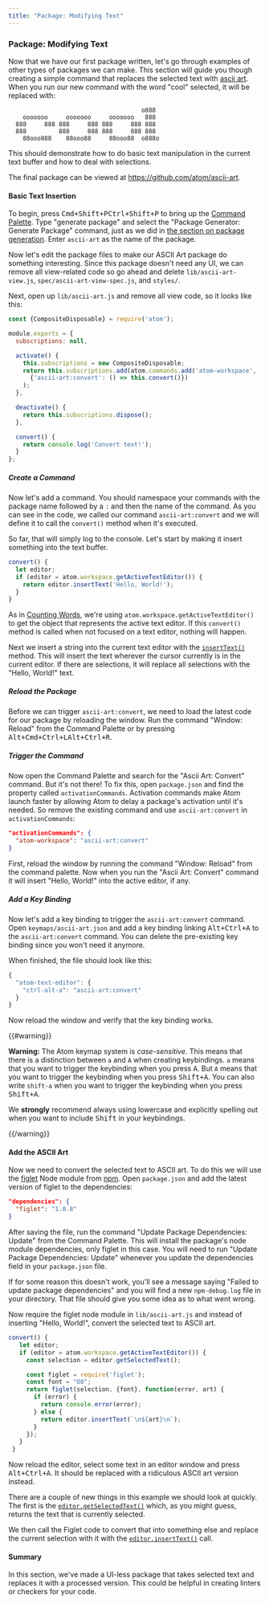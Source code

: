 ```yaml
---
title: "Package: Modifying Text"
---
```

### Package: Modifying Text

Now that we have our first package written, let's go through examples of other types of packages we can make. This section will guide you though creating a simple command that replaces the selected text with [ascii art](https://en.wikipedia.org/wiki/ASCII_art). When you run our new command with the word "cool" selected, it will be replaced with:

```
                                     o888
    ooooooo     ooooooo     ooooooo   888
  888     888 888     888 888     888 888
  888         888     888 888     888 888
    88ooo888    88ooo88     88ooo88  o888o

```

This should demonstrate how to do basic text manipulation in the current text buffer and how to deal with selections.

The final package can be viewed at https://github.com/atom/ascii-art.

#### Basic Text Insertion

To begin, press <kbd class="platform-mac">Cmd+Shift+P</kbd><kbd class="platform-windows platform-linux">Ctrl+Shift+P</kbd> to bring up the [Command Palette](https://github.com/atom/command-palette). Type "generate package" and select the "Package Generator: Generate Package" command, just as we did in [the section on package generation](/hacking-atom/sections/package-word-count/#package-generator). Enter `ascii-art` as the name of the package.

Now let's edit the package files to make our ASCII Art package do something interesting. Since this package doesn't need any UI, we can remove all view-related code so go ahead and delete `lib/ascii-art-view.js`, `spec/ascii-art-view-spec.js`, and `styles/`.

Next, open up `lib/ascii-art.js` and remove all view code, so it looks like this:

```javascript
const {CompositeDisposable} = require('atom');

module.exports = {
  subscriptions: null,

  activate() {
    this.subscriptions = new CompositeDisposable;
    return this.subscriptions.add(atom.commands.add('atom-workspace',
      {'ascii-art:convert': () => this.convert()})
    );
  },

  deactivate() {
    return this.subscriptions.dispose();
  },

  convert() {
    return console.log('Convert text!');
  }
};
```

##### Create a Command

Now let's add a command. You should namespace your commands with the package name followed by a `:` and then the name of the command. As you can see in the code, we called our command `ascii-art:convert` and we will define it to call the `convert()` method when it's executed.

So far, that will simply log to the console. Let's start by making it insert something into the text buffer.

```javascript
convert() {
  let editor;
  if (editor = atom.workspace.getActiveTextEditor()) {
    return editor.insertText('Hello, World!');
  }
}
```

As in [Counting Words](/hacking-atom/sections/package-word-count/#counting-the-words), we're using `atom.workspace.getActiveTextEditor()` to get the object that represents the active text editor. If this `convert()` method is called when not focused on a text editor, nothing will happen.

Next we insert a string into the current text editor with the [`insertText()`](https://atom.io/docs/api/latest/TextEditor#instance-insertText) method. This will insert the text wherever the cursor currently is in the current editor. If there are selections, it will replace all selections with the "Hello, World!" text.

##### Reload the Package

Before we can trigger `ascii-art:convert`, we need to load the latest code for our package by reloading the window. Run the command "Window: Reload" from the Command Palette or by pressing <kbd class="platform-mac">Alt+Cmd+Ctrl+L</kbd><kbd class="platform-windows platform-linux">Alt+Ctrl+R</kbd>.

##### Trigger the Command

Now open the Command Palette and search for the "Ascii Art: Convert" command. But it's not there! To fix this, open `package.json` and find the property called `activationCommands`. Activation commands make Atom launch faster by allowing Atom to delay a package's activation until it's needed. So remove the existing command and use `ascii-art:convert` in `activationCommands`:

```json
"activationCommands": {
  "atom-workspace": "ascii-art:convert"
}
```

First, reload the window by running the command "Window: Reload" from the command palette. Now when you run the "Ascii Art: Convert" command it will insert "Hello, World!" into the active editor, if any.

##### Add a Key Binding

Now let's add a key binding to trigger the `ascii-art:convert` command. Open `keymaps/ascii-art.json` and add a key binding linking <kbd class="platform-all">Alt+Ctrl+A</kbd> to the `ascii-art:convert` command. You can delete the pre-existing key binding since you won't need it anymore.

When finished, the file should look like this:

```javascript
{
  "atom-text-editor": {
    "ctrl-alt-a": "ascii-art:convert"
  }
}

```

Now reload the window and verify that the key binding works.

{{#warning}}

**Warning:** The Atom keymap system is *case-sensitive*. This means that there is a distinction between `a` and `A` when creating keybindings. `a` means that you want to trigger the keybinding when you press <kbd class="platform-all">A</kbd>. But `A` means that you want to trigger the keybinding when you press <kbd class="platform-all">Shift+A</kbd>. You can also write `shift-a` when you want to trigger the keybinding when you press <kbd class="platform-all">Shift+A</kbd>.

We **strongly** recommend always using lowercase and explicitly spelling out when you want to include <kbd class="platform-all">Shift</kbd> in your keybindings.

{{/warning}}

#### Add the ASCII Art

Now we need to convert the selected text to ASCII art. To do this we will use the [figlet](https://npmjs.org/package/figlet) Node module from [npm](https://npmjs.org/). Open `package.json` and add the latest version of figlet to the dependencies:

```json
"dependencies": {
  "figlet": "1.0.8"
}
```

After saving the file, run the command "Update Package Dependencies: Update" from the Command Palette. This will install the package's node module dependencies, only figlet in this case. You will need to run "Update Package Dependencies: Update" whenever you update the dependencies field in your `package.json` file.

If for some reason this doesn't work, you'll see a message saying "Failed to update package dependencies" and you will find a new `npm-debug.log` file in your directory. That file should give you some idea as to what went wrong.

Now require the figlet node module in `lib/ascii-art.js` and instead of inserting "Hello, World!", convert the selected text to ASCII art.

```javascript
convert() {
   let editor;
   if (editor = atom.workspace.getActiveTextEditor()) {
     const selection = editor.getSelectedText();

     const figlet = require('figlet');
     const font = "O8";
     return figlet(selection, {font}, function(error, art) {
       if (error) {
         return console.error(error);
       } else {
         return editor.insertText(`\n${art}\n`);
       }
     });
   }
 }
```

Now reload the editor, select some text in an editor window and press <kbd class="platform-all">Alt+Ctrl+A</kbd>. It should be replaced with a ridiculous ASCII art version instead.

There are a couple of new things in this example we should look at quickly. The first is the [`editor.getSelectedText()`](https://atom.io/docs/api/latest/TextEditor#instance-getSelectedText) which, as you might guess, returns the text that is currently selected.

We then call the Figlet code to convert that into something else and replace the current selection with it with the [`editor.insertText()`](https://atom.io/docs/api/latest/TextEditor#instance-insertText) call.

#### Summary

In this section, we've made a UI-less package that takes selected text and replaces it with a processed version. This could be helpful in creating linters or checkers for your code.
